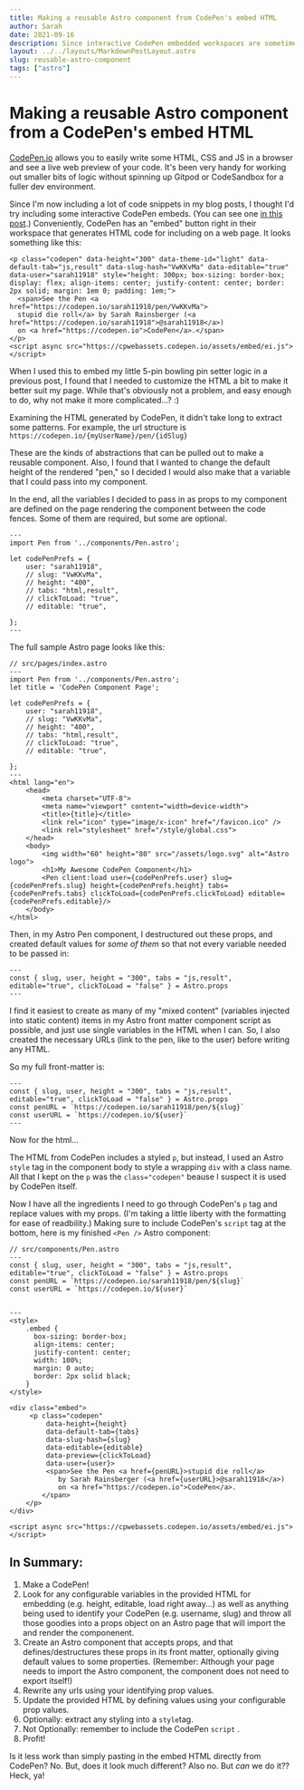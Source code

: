 ```yaml
---
title: Making a reusable Astro component from CodePen's embed HTML
author: Sarah
date: 2021-09-16
description: Since interactive CodePen embedded workspaces are sometimes better, and more accessible ways to blog about code, I thought I'd extract the patterns in the HTML and practice making a little Astro component!
layout: ../../layouts/MarkdownPostLayout.astro
slug: reusable-astro-component
tags: ["astro"]
---
```

# Making a reusable Astro component from a CodePen's embed HTML

[CodePen.io](https://codepen.io) allows you to easily write some HTML, CSS and JS in a browser and see a live web preview of your code. It's been very handy for working out smaller bits of logic without spinning up Gitpod or CodeSandbox for a fuller dev environment.

Since I'm now including a lot of code snippets in my blog posts, I thought I'd try including some interactive CodePen embeds. (You can see one [in this post](/posts/5-pin-bowling-simulation).) Conveniently, CodePen has an "embed" button right in their workspace that generates HTML code for including on a web page. It looks something like this:

    <p class="codepen" data-height="300" data-theme-id="light" data-default-tab="js,result" data-slug-hash="VwKKvMa" data-editable="true" data-user="sarah11918" style="height: 300px; box-sizing: border-box; display: flex; align-items: center; justify-content: center; border: 2px solid; margin: 1em 0; padding: 1em;">
      <span>See the Pen <a href="https://codepen.io/sarah11918/pen/VwKKvMa">
      stupid die roll</a> by Sarah Rainsberger (<a href="https://codepen.io/sarah11918">@sarah11918</a>)
      on <a href="https://codepen.io">CodePen</a>.</span>
    </p>
    <script async src="https://cpwebassets.codepen.io/assets/embed/ei.js"></script>

When I used this to embed my little 5-pin bowling pin setter logic in a previous post, I found that I needed to customize the HTML a bit to make it better suit my page. While that's obviously not a problem, and easy enough to do, why not make it more complicated...?  :)

Examining the HTML generated by CodePen, it didn't take long to extract some patterns. For example, the url structure is `https://codepen.io/{myUserName}/pen/{idSlug}`

These are the kinds of abstractions that can be pulled out to make a reusable component. Also, I found that I wanted to change the default height of the rendered "pen," so I decided I would also make that a variable that I could pass into my component.

In the end, all the variables I decided to pass in as props to my component are defined on the page rendering the component between the code fences. Some of them are required, but some are optional.

```astro
---
import Pen from '../components/Pen.astro';

let codePenPrefs = {
    user: "sarah11918",
    // slug: "VwKKvMa",
    // height: "400",
    // tabs: "html,result",
    // clickToLoad: "true",
    // editable: "true",

};
---
```

The full sample Astro page looks like this:

```astro
// src/pages/index.astro
---
import Pen from '../components/Pen.astro';
let title = 'CodePen Component Page';

let codePenPrefs = {
    user: "sarah11918",
    // slug: "VwKKvMa",
    // height: "400",
    // tabs: "html,result",
    // clickToLoad: "true",
    // editable: "true",

};
---
<html lang="en">
	<head>
	    <meta charset="UTF-8">
	    <meta name="viewport" content="width=device-width">
	    <title>{title}</title>
	    <link rel="icon" type="image/x-icon" href="/favicon.ico" />
	    <link rel="stylesheet" href="/style/global.css">
	</head>
	<body>
	    <img width="60" height="80" src="/assets/logo.svg" alt="Astro logo">
	    <h1>My Awesome CodePen Component</h1> 
	    <Pen client:load user={codePenPrefs.user} slug={codePenPrefs.slug} height={codePenPrefs.height} tabs={codePenPrefs.tabs} clickToLoad={codePenPrefs.clickToLoad} editable={codePenPrefs.editable}/>
	</body>
</html>
```
Then, in my Astro Pen component, I destructured out these props, and created default values for *some of them* so that not every variable needed to be passed in:
```astro
---
const { slug, user, height = "300", tabs = "js,result", editable="true", clickToLoad = "false" } = Astro.props
---
```
I find it easiest to create as many of my "mixed content" (variables injected into static content) items in my Astro front matter component script as possible, and just use single variables in the HTML when I can. So, I also created the necessary URLs (link to the pen, like to the user) before writing any HTML.

So my full front-matter is:
```astro
---
const { slug, user, height = "300", tabs = "js,result", editable="true", clickToLoad = "false" } = Astro.props
const penURL = `https://codepen.io/sarah11918/pen/${slug}`
const userURL = `https://codepen.io/${user}`
---
```
Now for the html...

The HTML from CodePen includes a styled ```p```, but instead, I used an Astro ```style``` tag in the component body to style a wrapping ```div``` with a class name. All that I kept on the ```p``` was the ```class="codepen"``` beause I suspect it is used by CodePen itself. 

Now I have all the ingredients I need to go through CodePen's ```p``` tag and replace values with my props. (I'm taking a little liberty with the formatting for ease of readbility.) Making sure to include CodePen's ```script``` tag at the bottom, here is my finished ```<Pen />``` Astro component:

```astro
// src/components/Pen.astro
---
const { slug, user, height = "300", tabs = "js,result", editable="true", clickToLoad = "false" } = Astro.props
const penURL = `https://codepen.io/sarah11918/pen/${slug}`
const userURL = `https://codepen.io/${user}`


---
<style>
	.embed {
	  box-sizing: border-box; 
	  align-items: center; 
	  justify-content: center;
	  width: 100%;
	  margin: 0 auto;
	  border: 2px solid black;
	}
</style>
 
<div class="embed">
	 <p class="codepen" 
		 data-height={height} 
		 data-default-tab={tabs} 
		 data-slug-hash={slug} 
		 data-editable={editable} 
		 data-preview={clickToLoad} 
		 data-user={user}>
		 <span>See the Pen <a href={penURL}>stupid die roll</a> 
			by Sarah Rainsberger (<a href={userURL}>@sarah11918</a>) 
			on <a href="https://codepen.io">CodePen</a>.
		</span>
	</p>
</div>

<script async src="https://cpwebassets.codepen.io/assets/embed/ei.js"></script>
```

## In Summary:
1. Make a CodePen!
2. Look for any configurable variables in the provided HTML for embedding (e.g. height, editable, load right away...) as well as anything being used to identify your CodePen (e.g. username, slug) and throw all those goodies into a props object on an Astro page that will import the and render the componenent.
3. Create an Astro component that accepts props, and that defines/destructures these props in its front matter, optionally giving default values to some properties. (Remember: Although your page needs to import the Astro component, the component does not need to export itself!)
4. Rewrite any urls using your identifying prop values.
5. Update the provided HTML by defining values using your configurable prop values.
6. Optionally: extract any styling into a ```style```tag.
7. Not Optionally: remember to include the CodePen ```script``` .
8. Profit!

Is it less work than simply pasting in the embed HTML directly from CodePen? No. But, does it look much different? Also no. But *can* we do it?? Heck, ya!
